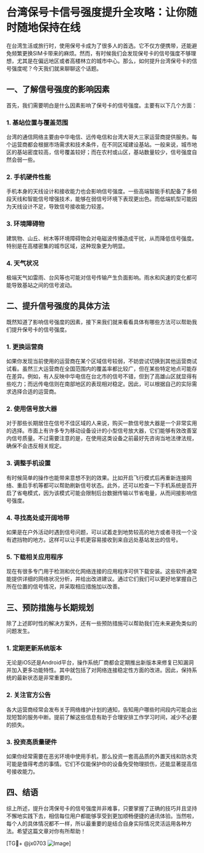 # 台湾保号卡信号强度提升全攻略：让你随时随地保持在线

在台湾生活或旅行时，使用保号卡成为了很多人的首选。它不仅方便携带，还能避免频繁更换SIM卡带来的麻烦。然而，有时候我们会发现保号卡的信号强度不够理想，尤其是在偏远地区或者高楼林立的城市中心。那么，如何提升台湾保号卡的信号强度呢？今天我们就来聊聊这个话题。

## 一、了解信号强度的影响因素

首先，我们需要明白是什么因素影响了保号卡的信号强度。主要有以下几个方面：

### 1. 基站位置与覆盖范围
台湾的通信网络主要由中华电信、远传电信和台湾大哥大三家运营商提供服务。每个运营商都会根据市场需求和技术条件，在不同区域建设基站。一般来说，城市地区的基站密度较高，信号覆盖较好；而在农村或山区，基站数量较少，信号强度自然会弱一些。

### 2. 手机硬件性能
手机本身的天线设计和接收能力也会影响信号强度。一些高端智能手机配备了多频段天线和智能信号增强技术，能够在弱信号环境下表现更出色。而低端机型可能因为天线设计不足，导致信号接收能力较差。

### 3. 环境障碍物
建筑物、山丘、树木等环境障碍物会对电磁波传播造成干扰，从而降低信号强度。特别是在高楼密集的城市区域，这种现象更为明显。

### 4. 天气状况
极端天气如雷雨、台风等也可能对信号传输产生负面影响。雨水和风速的变化都可能导致基站之间的信号波动。

## 二、提升信号强度的具体方法

既然知道了影响信号强度的因素，接下来我们就来看看具体有哪些方法可以帮助我们提升保号卡的信号强度。

### 1. 更换运营商
如果你发现当前使用的运营商在某个区域信号较弱，不妨尝试切换到其他运营商试试看。虽然三大运营商在全国范围内的覆盖率都比较广，但在某些特定地点可能存在差异。例如，有人反映中华电信在台北市的信号不错，但到了高雄山区就显得有些吃力；而远传电信则在南部地区的表现相对稳定。因此，可以根据自己的实际需求选择合适的运营商。

### 2. 使用信号放大器
对于那些长期居住在信号不佳区域的人来说，购买一款信号放大器是一个非常实用的选择。市面上有许多专为移动设备设计的小型信号放大器，它们能够有效改善室内信号质量。不过需要注意的是，在使用这类设备之前最好先咨询当地法律法规，确保不会违反相关规定。

### 3. 调整手机设置
有时候简单的操作也能带来意想不到的效果。比如开启飞行模式后再重新连接网络、重启手机等都可以帮助刷新信号状态。此外，还可以检查一下手机系统是否开启了省电模式，因为该模式可能会限制后台数据传输以节省电量，从而间接影响信号强度。

### 4. 寻找高处或开阔地带
如果是在户外活动时遇到信号问题，可以试着走到地势较高的地方或者寻找一个没有遮挡物的地方。这样可以让手机更容易接收到来自远处基站发出的信号。

### 5. 下载相关应用程序
现在有很多专门用于检测和优化网络连接的应用程序可供下载安装。这些软件通常能提供详细的网络状况分析，并给出改进建议。通过它们我们可以更好地掌握自己所在位置的信号情况，并采取相应措施加以改善。

## 三、预防措施与长期规划

除了上述即时性的解决方案外，还有一些预防措施可以帮助我们在未来避免类似的问题发生。

### 1. 定期更新系统版本
无论是iOS还是Android平台，操作系统厂商都会定期推出新版本来修复已知漏洞并加入更多功能特性。其中就包括了对网络连接稳定性方面的改进。因此，保持系统的最新状态是非常重要的。

### 2. 关注官方公告
各大运营商经常会发布关于网络维护计划的通知，告知用户哪些时间段内可能会出现短暂的服务中断。提前了解这些信息有助于合理安排工作学习时间，减少不必要的损失。

### 3. 投资高质量硬件
如果你经常需要在恶劣环境中使用手机，那么投资一套高品质的外置天线和防水壳可能是值得考虑的事情。它们不仅能保护你的设备免受物理损伤，还能显著提高信号接收能力。

## 四、结语

综上所述，提升台湾保号卡的信号强度并非难事，只要掌握了正确的技巧并且坚持不懈地实践下去，相信每位用户都能够享受到更加顺畅便捷的通讯体验。当然啦，每个人的具体情况都不一样，所以最重要的是结合自身实际情况灵活运用各种方法。希望这篇文章对你有所帮助！

[TG💪+ @jx0703 ![Image](https://github.com/user-attachments/assets/dbca1d08-cadb-493c-b0ec-ad6f7a83f270)]